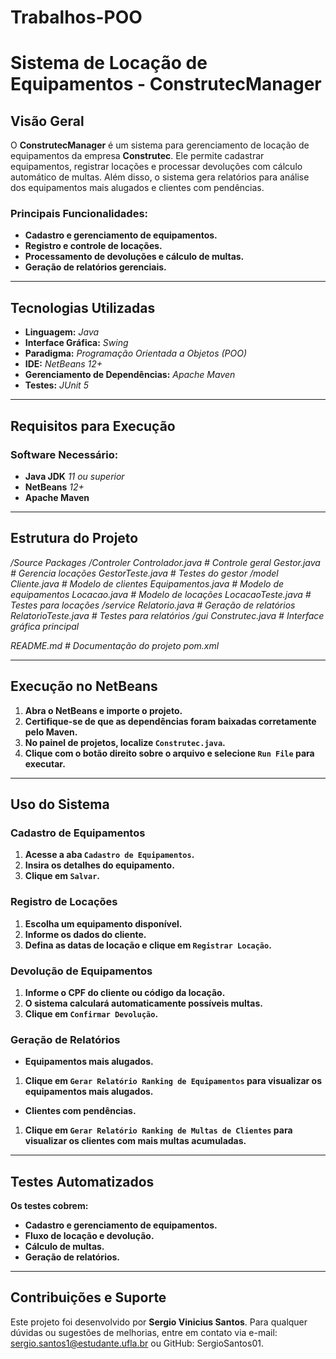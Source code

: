 # Trabalhos-POO

# **Sistema de Locação de Equipamentos - ConstrutecManager**

## **Visão Geral**
O **ConstrutecManager** é um sistema para gerenciamento de locação de equipamentos da empresa **Construtec**. Ele permite cadastrar equipamentos, registrar locações e processar devoluções com cálculo automático de multas. Além disso, o sistema gera relatórios para análise dos equipamentos mais alugados e clientes com pendências.

### **Principais Funcionalidades:**
- **Cadastro e gerenciamento de equipamentos.**
- **Registro e controle de locações.**
- **Processamento de devoluções e cálculo de multas.**
- **Geração de relatórios gerenciais.**

---

## **Tecnologias Utilizadas**
- **Linguagem:** *Java*
- **Interface Gráfica:** *Swing*
- **Paradigma:** *Programação Orientada a Objetos (POO)*
- **IDE:** *NetBeans 12+*
- **Gerenciamento de Dependências:** *Apache Maven*
- **Testes:** *JUnit 5*

---

## **Requisitos para Execução**

### **Software Necessário:**
- **Java JDK** *11 ou superior*
- **NetBeans** *12+*
- **Apache Maven**

---

## **Estrutura do Projeto**
*/Source Packages*
    */Controler*
        *Controlador.java         # Controle geral*
        *Gestor.java              # Gerencia locações*
        *GestorTeste.java         # Testes do gestor*
    */model*
        *Cliente.java             # Modelo de clientes*
        *Equipamentos.java         # Modelo de equipamentos*
        *Locacao.java             # Modelo de locações*
        *LocacaoTeste.java       # Testes para locações*
    */service*
        *Relatorio.java    # Geração de relatórios*
        *RelatorioTeste.java  # Testes para relatórios*
    */gui*
        *Construtec.java           # Interface gráfica principal*

*README.md                        # Documentação do projeto*
*pom.xml*

---

## **Execução no NetBeans**

1. **Abra o NetBeans e importe o projeto.**
2. **Certifique-se de que as dependências foram baixadas corretamente pelo Maven.**
3. **No painel de projetos, localize `Construtec.java`.**
4. **Clique com o botão direito sobre o arquivo e selecione `Run File` para executar.**

---

## **Uso do Sistema**

### **Cadastro de Equipamentos**
1. **Acesse a aba `Cadastro de Equipamentos`.**
2. **Insira os detalhes do equipamento.**
3. **Clique em `Salvar`.**

### **Registro de Locações**
1. **Escolha um equipamento disponível.**
2. **Informe os dados do cliente.**
3. **Defina as datas de locação e clique em `Registrar Locação`.**

### **Devolução de Equipamentos**
1. **Informe o CPF do cliente ou código da locação.**
2. **O sistema calculará automaticamente possíveis multas.**
3. **Clique em `Confirmar Devolução`.**

### **Geração de Relatórios**
- **Equipamentos mais alugados.**
1. **Clique em `Gerar Relatório Ranking de Equipamentos` para visualizar os equipamentos mais alugados.**
- **Clientes com pendências.**
1. **Clique em `Gerar Relatório Ranking de Multas de Clientes` para visualizar os clientes com mais multas acumuladas.**

---

## **Testes Automatizados**
**Os testes cobrem:**
- **Cadastro e gerenciamento de equipamentos.**
- **Fluxo de locação e devolução.**
- **Cálculo de multas.**
- **Geração de relatórios.**

---

## **Contribuições e Suporte**
Este projeto foi desenvolvido por **Sergio Vinicius Santos**. Para qualquer dúvidas ou sugestões de melhorias, entre em contato via e-mail: sergio.santos1@estudante.ufla.br ou GitHub: SergioSantos01.


